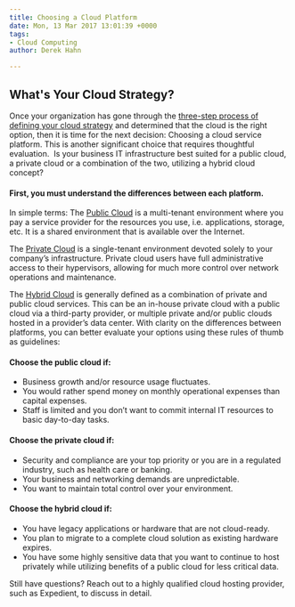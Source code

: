 ```yaml
---
title: Choosing a Cloud Platform
date: Mon, 13 Mar 2017 13:01:39 +0000
tags:
- Cloud Computing
author: Derek Hahn

---
```

## What's Your Cloud Strategy?

Once your organization has gone through the [three-step process of defining your cloud strategy](https://www.expedient.com/blog/the-importance-of-a-defined-cloud-strategy/) and determined that the cloud is the right option, then it is time for the next decision: Choosing a cloud service platform. This is another significant choice that requires thoughtful evaluation.  Is your business IT infrastructure best suited for a public cloud, a private cloud or a combination of the two, utilizing a hybrid cloud concept?

#### First, you must understand the differences between each platform.

In simple terms: The [Public Cloud](https://www.expedient.com/services/infrastructure-as-a-service/cloud/public-cloud-computing/) is a multi-tenant environment where you pay a service provider for the resources you use, i.e. applications, storage, etc. It is a shared environment that is available over the Internet.

The [Private Cloud](https://www.expedient.com/services/infrastructure-as-a-service/cloud/private-cloud-computing/) is a single-tenant environment devoted solely to your company’s infrastructure. Private cloud users have full administrative access to their hypervisors, allowing for much more control over network operations and maintenance.

The [Hybrid Cloud](https://www.expedient.com/services/infrastructure-as-a-service/cloud/hybrid-cloud-computing/) is generally defined as a combination of private and public cloud services. This can be an in-house private cloud with a public cloud via a third-party provider, or multiple private and/or public clouds hosted in a provider’s data center. With clarity on the differences between platforms, you can better evaluate your options using these rules of thumb as guidelines:

#### Choose the public cloud if:

* Business growth and/or resource usage fluctuates.
* You would rather spend money on monthly operational expenses than capital expenses.
* Staff is limited and you don’t want to commit internal IT resources to basic day-to-day tasks.

#### Choose the private cloud if:

* Security and compliance are your top priority or you are in a regulated industry, such as health care or banking.
* Your business and networking demands are unpredictable.
* You want to maintain total control over your environment.

#### Choose the hybrid cloud if:

* You have legacy applications or hardware that are not cloud-ready.
* You plan to migrate to a complete cloud solution as existing hardware expires.
* You have some highly sensitive data that you want to continue to host privately while utilizing benefits of a public cloud for less critical data.

Still have questions? Reach out to a highly qualified cloud hosting provider, such as Expedient, to discuss in detail.